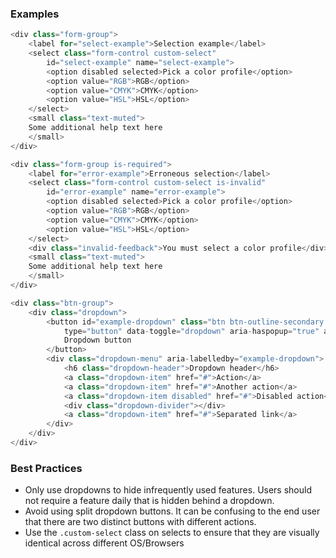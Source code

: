 
### Examples

```js
<div class="form-group">
    <label for="select-example">Selection example</label>
    <select class="form-control custom-select"
        id="select-example" name="select-example">
        <option disabled selected>Pick a color profile</option>
        <option value="RGB">RGB</option>
        <option value="CMYK">CMYK</option>
        <option value="HSL">HSL</option>
    </select>
    <small class="text-muted">
    Some additional help text here
    </small>
</div>
```

```js
<div class="form-group is-required">
    <label for="error-example">Erroneous selection</label>
    <select class="form-control custom-select is-invalid"
        id="error-example" name="error-example">
        <option disabled selected>Pick a color profile</option>
        <option value="RGB">RGB</option>
        <option value="CMYK">CMYK</option>
        <option value="HSL">HSL</option>
    </select>
    <div class="invalid-feedback">You must select a color profile</div>
    <small class="text-muted">
    Some additional help text here
    </small>
</div>
```

```js
<div class="btn-group">
    <div class="dropdown">
        <button id="example-dropdown" class="btn btn-outline-secondary dropdown-toggle"
            type="button" data-toggle="dropdown" aria-haspopup="true" aria-expanded="false">
            Dropdown button
        </button>
        <div class="dropdown-menu" aria-labelledby="example-dropdown">
            <h6 class="dropdown-header">Dropdown header</h6>
            <a class="dropdown-item" href="#">Action</a>
            <a class="dropdown-item" href="#">Another action</a>
            <a class="dropdown-item disabled" href="#">Disabled action</a>
            <div class="dropdown-divider"></div>
            <a class="dropdown-item" href="#">Separated link</a>
        </div>
    </div>
</div>
```

### Best Practices

* Only use dropdowns to hide infrequently used features. Users should not require a feature daily that is hidden behind a dropdown.
* Avoid using split dropdown buttons. It can be confusing to the end user that there are two distinct buttons with different actions.
* Use the `.custom-select` class on selects to ensure that they are visually identical across different OS/Browsers

